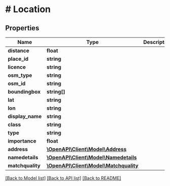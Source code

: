 # # Location

## Properties

Name | Type | Description | Notes
------------ | ------------- | ------------- | -------------
**distance** | **float** |  | [optional] 
**place_id** | **string** |  | [optional] 
**licence** | **string** |  | [optional] 
**osm_type** | **string** |  | [optional] 
**osm_id** | **string** |  | [optional] 
**boundingbox** | **string[]** |  | [optional] 
**lat** | **string** |  | [optional] 
**lon** | **string** |  | [optional] 
**display_name** | **string** |  | [optional] 
**class** | **string** |  | [optional] 
**type** | **string** |  | [optional] 
**importance** | **float** |  | [optional] 
**address** | [**\OpenAPI\Client\Model\Address**](Address.md) |  | [optional] 
**namedetails** | [**\OpenAPI\Client\Model\Namedetails**](Namedetails.md) |  | [optional] 
**matchquality** | [**\OpenAPI\Client\Model\Matchquality**](Matchquality.md) |  | [optional] 

[[Back to Model list]](../../README.md#documentation-for-models) [[Back to API list]](../../README.md#documentation-for-api-endpoints) [[Back to README]](../../README.md)


